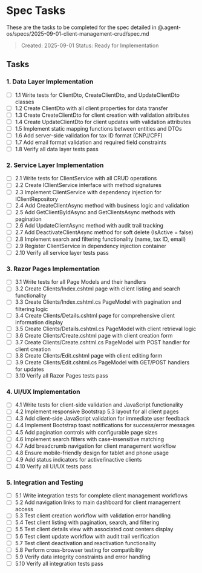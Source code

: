 # Spec Tasks

These are the tasks to be completed for the spec detailed in @.agent-os/specs/2025-09-01-client-management-crud/spec.md

> Created: 2025-09-01
> Status: Ready for Implementation

## Tasks

### 1. Data Layer Implementation

- [ ] 1.1 Write tests for ClientDto, CreateClientDto, and UpdateClientDto classes
- [ ] 1.2 Create ClientDto with all client properties for data transfer
- [ ] 1.3 Create CreateClientDto for client creation with validation attributes
- [ ] 1.4 Create UpdateClientDto for client updates with validation attributes
- [ ] 1.5 Implement static mapping functions between entities and DTOs
- [ ] 1.6 Add server-side validation for tax ID format (CNPJ/CPF)
- [ ] 1.7 Add email format validation and required field constraints
- [ ] 1.8 Verify all data layer tests pass

### 2. Service Layer Implementation

- [ ] 2.1 Write tests for ClientService with all CRUD operations
- [ ] 2.2 Create IClientService interface with method signatures
- [ ] 2.3 Implement ClientService with dependency injection for IClientRepository
- [ ] 2.4 Add CreateClientAsync method with business logic and validation
- [ ] 2.5 Add GetClientByIdAsync and GetClientsAsync methods with pagination
- [ ] 2.6 Add UpdateClientAsync method with audit trail tracking
- [ ] 2.7 Add DeactivateClientAsync method for soft delete (IsActive = false)
- [ ] 2.8 Implement search and filtering functionality (name, tax ID, email)
- [ ] 2.9 Register ClientService in dependency injection container
- [ ] 2.10 Verify all service layer tests pass

### 3. Razor Pages Implementation

- [ ] 3.1 Write tests for all Page Models and their handlers
- [ ] 3.2 Create Clients/Index.cshtml page with client listing and search functionality
- [ ] 3.3 Create Clients/Index.cshtml.cs PageModel with pagination and filtering logic
- [ ] 3.4 Create Clients/Details.cshtml page for comprehensive client information display
- [ ] 3.5 Create Clients/Details.cshtml.cs PageModel with client retrieval logic
- [ ] 3.6 Create Clients/Create.cshtml page with client creation form
- [ ] 3.7 Create Clients/Create.cshtml.cs PageModel with POST handler for client creation
- [ ] 3.8 Create Clients/Edit.cshtml page with client editing form
- [ ] 3.9 Create Clients/Edit.cshtml.cs PageModel with GET/POST handlers for updates
- [ ] 3.10 Verify all Razor Pages tests pass

### 4. UI/UX Implementation

- [ ] 4.1 Write tests for client-side validation and JavaScript functionality
- [ ] 4.2 Implement responsive Bootstrap 5.3 layout for all client pages
- [ ] 4.3 Add client-side JavaScript validation for immediate user feedback
- [ ] 4.4 Implement Bootstrap toast notifications for success/error messages
- [ ] 4.5 Add pagination controls with configurable page sizes
- [ ] 4.6 Implement search filters with case-insensitive matching
- [ ] 4.7 Add breadcrumb navigation for client management workflow
- [ ] 4.8 Ensure mobile-friendly design for tablet and phone usage
- [ ] 4.9 Add status indicators for active/inactive clients
- [ ] 4.10 Verify all UI/UX tests pass

### 5. Integration and Testing

- [ ] 5.1 Write integration tests for complete client management workflows
- [ ] 5.2 Add navigation links to main dashboard for client management access
- [ ] 5.3 Test client creation workflow with validation error handling
- [ ] 5.4 Test client listing with pagination, search, and filtering
- [ ] 5.5 Test client details view with associated cost centers display
- [ ] 5.6 Test client update workflow with audit trail verification
- [ ] 5.7 Test client deactivation and reactivation functionality
- [ ] 5.8 Perform cross-browser testing for compatibility
- [ ] 5.9 Verify data integrity constraints and error handling
- [ ] 5.10 Verify all integration tests pass
